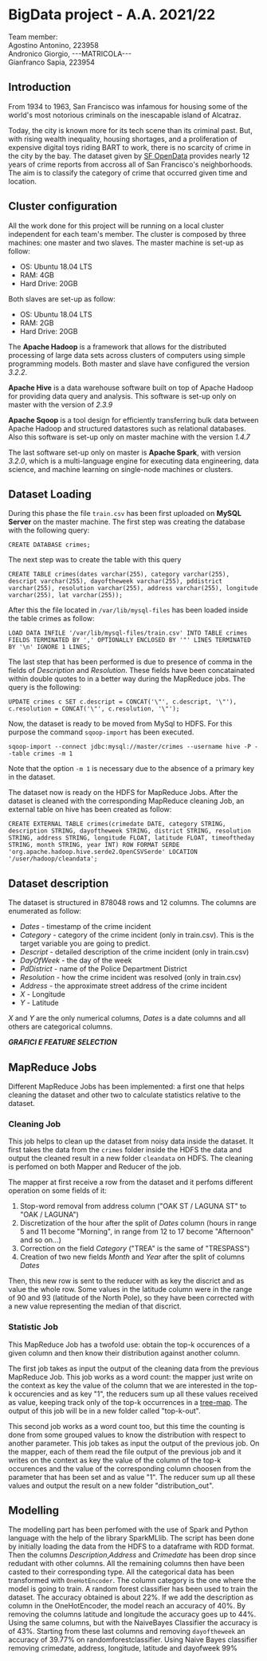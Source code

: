 # BigData project - A.A. 2021/22
Team member:
<br>Agostino Antonino, 223958
<br>Andronico Giorgio, ---MATRICOLA---
<br>Gianfranco Sapia, 223954
  
## Introduction
From 1934 to 1963, San Francisco was infamous for housing some of the world's most notorious criminals on the inescapable island of Alcatraz.

Today, the city is known more for its tech scene than its criminal past. But, with rising wealth inequality, housing shortages, and a proliferation of expensive digital toys riding BART to work, there is no scarcity of crime in the city by the bay. The dataset given by [SF OpenData](https://data.sfgov.org/) provides nearly 12 years of crime reports from accross all of San Francisco's neighborhoods. The aim is to classify the category of crime that occurred given time and location.

## Cluster configuration
All the work done for this project will be running on a local cluster independent for each team's member. The cluster is composed by three machines: one master and two slaves. The master machine is set-up as follow:
- OS: Ubuntu 18.04 LTS
- RAM: 4GB
- Hard Drive: 20GB

Both slaves are set-up as follow:
- OS: Ubuntu 18.04 LTS
- RAM: 2GB
- Hard Drive: 20GB

The **Apache Hadoop** is a framework that allows for the distributed processing of large data sets across clusters of computers using simple programming models. Both master and slave have configured the version *3.2.2*.

**Apache Hive** is a data warehouse software built on top of Apache Hadoop for providing data query and analysis. This software is set-up only on master with the version of *2.3.9*

**Apache Sqoop** is a tool design for efficiently transferring bulk data between Apache Hadoop and structured datastores such as relational databases. Also this software is set-up only on master machine with the version *1.4.7*

The last software set-up only on master is **Apache Spark**, with version *3.2.0*, which is a multi-language engine for executing data engineering, data science, and machine learning on single-node machines or clusters.

## Dataset Loading
During this phase the file `train.csv` has been first uploaded on **MySQL Server** on the master machine. The first step was creating the database with the following query:
```
CREATE DATABASE crimes;
```
The next step was to create the table with this query
```
CREATE TABLE crimes(dates varchar(255), category varchar(255), descript varchar(255), dayoftheweek varchar(255), pddistrict varchar(255), resolution varchar(255), address varchar(255), longitude varchar(255), lat varchar(255));
```
After this the file located in `/var/lib/mysql-files` has been loaded inside the table crimes as follow:
```
LOAD DATA INFILE '/var/lib/mysql-files/train.csv' INTO TABLE crimes FIELDS TERMINATED BY ',' OPTIONALLY ENCLOSED BY '"' LINES TERMINATED BY '\n' IGNORE 1 LINES;
```
The last step that has been performed is due to presence of comma in the fields of *Description* and *Resolution*. These fields have been concatainated within double quotes to in a better way during the MapReduce jobs. The query is the following:
```
UPDATE crimes c SET c.descript = CONCAT('\"', c.descript, '\"'), c.resolution = CONCAT('\"', c.resolution, '\"');
```

Now, the dataset is ready to be moved from MySql to HDFS. For this purpose the command `sqoop-import` has been executed.
```
sqoop-import --connect jdbc:mysql://master/crimes --username hive -P --table crimes -m 1
```
Note that the option `-m 1` is necessary due to the absence of a primary key in the dataset.

The dataset now is ready on the HDFS for MapReduce Jobs. After the dataset is cleaned with the corresponding MapReduce cleaning Job, an external table on hive has been created as follow:
```
CREATE EXTERNAL TABLE crimes(crimedate DATE, category STRING, description STRING, dayoftheweek STRING, district STRING, resolution STRING, address STRING, longitude FLOAT, latitude FLOAT, timeoftheday STRING, month STRING, year INT) ROW FORMAT SERDE 'org.apache.hadoop.hive.serde2.OpenCSVSerde' LOCATION '/user/hadoop/cleandata';
```
## Dataset description
The dataset is structured in 878048 rows and 12 columns. The columns are enumerated as follow:
- *Dates* - timestamp of the crime incident
- *Category* - category of the crime incident (only in train.csv). This is the target variable you are going to predict.
- *Descript* - detailed description of the crime incident (only in train.csv)
- *DayOfWeek* - the day of the week
- *PdDistrict* - name of the Police Department District
- *Resolution* - how the crime incident was resolved (only in train.csv)
- *Address* - the approximate street address of the crime incident  
- *X* - Longitude
- *Y* - Latitude

*X* and *Y* are the only numerical columns, *Dates* is a date columns and all others are categorical columns.

***GRAFICI E FEATURE SELECTION***
## MapReduce Jobs
Different MapReduce Jobs has been implemented: a first one that helps cleaning the dataset and other two to calculate statistics relative to the dataset.
### Cleaning Job
This job helps to clean up the dataset from noisy data inside the dataset. It first takes the data from the `crimes` folder inside the HDFS the data and output the cleaned result in a new folder `cleandata` on HDFS. The cleaning is perfomed on both Mapper and Reducer of the job.

The mapper at first receive a row from the dataset and it perfoms different operation on some fields of it:
1. Stop-word removal from address column ("OAK ST / LAGUNA ST" to "OAK / LAGUNA") 
2. Discretization of the hour after the split of *Dates* column (hours in range 5 and 11 become "Morning", in range from 12 to 17 become "Afternoon" and so on...)
3. Correction on the field *Category* ("TREA" is the same of "TRESPASS")
4. Creation of two new fields *Month* and *Year* after the split of columns *Dates*

Then, this new row is sent to the reducer with as key the discrict and as value the whole row. Some values in the latitude column were in the range of 90 and 93 (latitude of the North Pole), so they have been corrected with a new value representing the median of that discrict.

### Statistic Job
This MapReduce Job has a twofold use: obtain the top-k occurences of a given column and then know their distribution against another column.

The first job takes as input the output of the cleaning data from the previous MapReduce Job. This job works as a word count: the mapper just write on the context as key the value of the column that we are interested in the top-k occurencies and as key "1", the reducers sum up all these values received as value, keeping track only of the top-k occurrences in a [tree-map](https://docs.oracle.com/javase/8/docs/api/java/util/TreeMap.html). The output of this job will be in a new folder called "top-k-out".

This second job works as a word count too, but this time the counting is done from some grouped values to know the distribution with respect to another parameter. This job takes as input the output of the previous job. On the mapper, each of them read the file output of the previous job and it writes on the context as key the value of the column of the top-k occurences and the value of the corresponding column choosen from the parameter that has been set and as value "1". The reducer sum up all these values and output the result on a new folder "distribution_out". 

## Modelling
The modelling part has been perfomed with the use of Spark and Python language with the help of the library SparkMLlib. The script has been done by initially loading the data from the HDFS to a dataframe with RDD format. Then the columns *Description*,*Address* and *Crimedate* has been drop since redudant with other columns. All the remaining columns then have been casted to their corresponding type. All the categorical data has been transformed with `OneHotEncoder`. The column category is the one where the model is going to train. A random forest classifier has been used to train the dataset. The accuracy obtained is about 22%. 
If we add the description as column in the OneHotEncoder, the model reach an accuracy of 40%. 
By removing the columns latitude and longitude the accuracy goes up to 44%. 
Using the same columns, but with the NaiveBayes Classifier the accuracy is of 43%. 
Starting from these last columns and removing `dayoftheweek` an accuracy of 39.77% on randomforestclassifier. 
Using Naive Bayes classifier removing crimedate, address, longitude, latitude and dayofweek  99%

